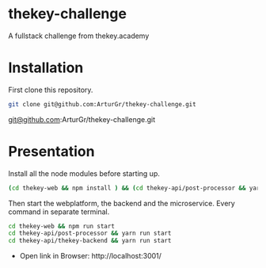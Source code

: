 # thekey-challenge
A fullstack challenge from thekey.academy

# Installation
First clone this repository.
```sh
git clone git@github.com:ArturGr/thekey-challenge.git
```
git@github.com:ArturGr/thekey-challenge.git

# Presentation
Install all the node modules before starting up.
```sh
(cd thekey-web && npm install ) && (cd thekey-api/post-processor && yarn ) && (cd thekey-api/thekey-backend && yarn )
```

Then start the webplatform, the backend and the microservice. Every command in separate terminal. 
```sh
cd thekey-web && npm run start
cd thekey-api/post-processor && yarn run start
cd thekey-api/thekey-backend && yarn run start
```

* Open link in Browser: http://localhost:3001/


